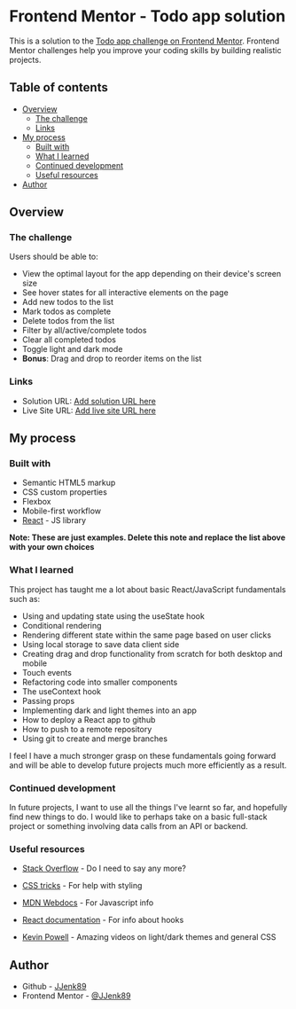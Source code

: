 # Frontend Mentor - Todo app solution

This is a solution to the [Todo app challenge on Frontend Mentor](https://www.frontendmentor.io/challenges/todo-app-Su1_KokOW). Frontend Mentor challenges help you improve your coding skills by building realistic projects.

## Table of contents

-   [Overview](#overview)
    -   [The challenge](#the-challenge)
    -   [Links](#links)
-   [My process](#my-process)
    -   [Built with](#built-with)
    -   [What I learned](#what-i-learned)
    -   [Continued development](#continued-development)
    -   [Useful resources](#useful-resources)
-   [Author](#author)

## Overview

### The challenge

Users should be able to:

-   View the optimal layout for the app depending on their device's screen size
-   See hover states for all interactive elements on the page
-   Add new todos to the list
-   Mark todos as complete
-   Delete todos from the list
-   Filter by all/active/complete todos
-   Clear all completed todos
-   Toggle light and dark mode
-   **Bonus**: Drag and drop to reorder items on the list

### Links

-   Solution URL: [Add solution URL here](https://your-solution-url.com)
-   Live Site URL: [Add live site URL here](https://your-live-site-url.com)

## My process

### Built with

-   Semantic HTML5 markup
-   CSS custom properties
-   Flexbox
-   Mobile-first workflow
-   [React](https://reactjs.org/) - JS library

**Note: These are just examples. Delete this note and replace the list above with your own choices**

### What I learned

This project has taught me a lot about basic React/JavaScript fundamentals such as:

-   Using and updating state using the useState hook
-   Conditional rendering
-   Rendering different state within the same page based on user clicks
-   Using local storage to save data client side
-   Creating drag and drop functionality from scratch for both desktop and mobile
-   Touch events
-   Refactoring code into smaller components
-   The useContext hook
-   Passing props
-   Implementing dark and light themes into an app
-   How to deploy a React app to github
-   How to push to a remote repository
-   Using git to create and merge branches

I feel I have a much stronger grasp on these fundamentals going forward and will be able to develop future projects much more efficiently as a result.

### Continued development

In future projects, I want to use all the things I've learnt so far, and hopefully find new things to do. I would like to perhaps take on a basic full-stack project or something involving data calls from an API or backend.

### Useful resources

-   [Stack Overflow](https://stackoverflow.com) - Do I need to say any more?

-   [CSS tricks](https://css-tricks.com) - For help with styling

-   [MDN Webdocs](https://developer.mozilla.org/en-US/) - For Javascript info

-   [React documentation](https://react.dev/reference/react) - For info about hooks

-   [Kevin Powell](https://www.youtube.com/user/KepowOb) - Amazing videos on light/dark themes and general CSS

## Author

-   Github - [JJenk89](https://github.com/JJenk89)
-   Frontend Mentor - [@JJenk89](https://www.frontendmentor.io/profile/JJenk89)

